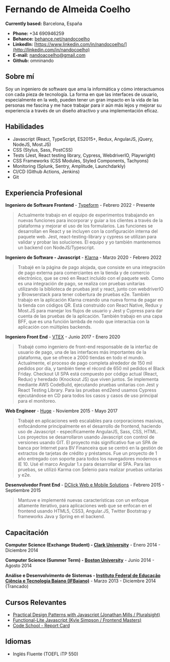 # Fernando de Almeida Coelho

**Currently based:** Barcelona, España

- **Phone:** +34 690946259
- **Behance:** [behance.net/nandocoelho](https://www.behance.net/nandocoelho)
- **LinkedIn:** [https://www.linkedin.com/in/nandocoelho/](http://linkedin.com/in/nandocoelho)
- **E-mail:** nandoacoelho@gmail.com
- **Github:** omninando

## Sobre mí

Soy un ingeniero de software que ama la informática y cómo interactuamos con cada pieza de tecnología. La forma en que las interfaces de usuario, especialmente en la web, pueden tener un gran impacto en la vida de las personas me fascina y me hace trabajar para ir aún más lejos y mejorar su experiencia a través de un diseño atractivo y una implementación eficaz.

## Habilidades

- Javascript (React, TypeScript, ES2015+, Redux, AngularJS, jQuery, NodeJS, Most.JS)
- CSS (Stylus, Sass, PostCSS)
- Tests (Jest, React testing library, Cypress, WebdriverIO, Playwright)
- CSS Frameworks (CSS Modules, Styled Components, Tachyons)
- Monitoring (Splunk, Sentry, Amplitude, Launchdarkly)
- CI/CD (Github Actions, Jenkins)
- Git

## Experiencia Profesional

**Ingeniero de Software Frontend** - [Typeform](https://www.typeform.com/) - Febrero 2022 - Presente

> Actualmente trabajo en el equipo de experimentos trabajando en nuevas funciones para incorporar y guiar a los clientes a través de la plataforma y mejorar el uso de los formularios. Las funciones se desarrollan en React y se incluyen con la configuración interna del paquete web. Jest, react-testing-library y cypress se utilizan para validar y probar las soluciones. El equipo y yo también mantenemos un backend con NodeJS/Typescript.

**Ingeniero de Software - Javascript** - [Klarna](https://www.klarna.com/) - Marzo 2020 - Febrero 2022

> Trabajé en la página de pago alojada, que consiste en una integración de pago externa para comerciantes en la tienda y de comercio electrónico, que se creó en React incluido con el paquete web. Como es una integración de pago, se realiza con pruebas unitarias utilizando la biblioteca de pruebas jest y react, junto con webdriverIO y Browserstack para tener cobertura de pruebas e2e. También trabajo en la aplicación Klarna creando una nueva forma de pagar en la tienda con códigos QR. Está construido con React Native, Redux y Most.JS para manejar los flujos de usuario y Jest y Cypress para dar cuenta de las pruebas de la aplicación. También trabajo en una capa BFF, que es una función lambda de nodo que interactúa con la aplicación con múltiples backends.

**Ingeniero Front End** - [VTEX](http://vtex.com.br) - Junio 2017 - Enero 2020

> Trabajé como ingeniero de front-end responsable de la interfaz de usuario de pago, una de las interfaces más importantes de la plataforma, que se ofrece a 2000 tiendas en todo el mundo. Actualmente, el proceso de pago completa alrededor de 150 mil pedidos por día, y también tiene el récord de 650 mil pedidos el Black Friday. Checkout UI SPA está compuesto por código actual (React, Redux) y heredado (Knockout JS) que viven juntos. Se implementa mediante AWS CodeBuild, ejecutando pruebas unitarias con Jest y React Testing Library. Para las pruebas end2end usamos Cypress ejecutándose en CD para todos los casos y casos de uso principal para el monitoreo.

**Web Engineer** - [Huge](http://hugeinc.com) - Noviembre 2015 - Mayo 2017

> Trabajé en aplicaciones web escalables para corporaciones masivas, enfocándome principalmente en el desarrollo de frontend, haciendo uso de Javascript - específicamente AngularJS, Sass, CSS, HTML. Los proyectos se desarrollaron usando Javascript con control de versiones usando GIT. El proyecto más significativo fue un SPA de banca por Internet para BV Financeira que se centró en la gestión de extractos de tarjetas de crédito y préstamos. Fue un proyecto de 1 año entregado con soporte para todos los navegadores modernos e IE 10. Usé el marco Angular 1.x para desarrollar el SPA. Para las pruebas, se utilizó Karma con Selenio para realizar pruebas unitarias y e2e.

**Desenvolvedor Front End** - [DClick Web e Mobile Solutions](http://dclick.com.br) - Febrero 2015 - Septiembre 2015

> Mantuve e implementé nuevas características con un enfoque altamente iterativo, para aplicaciones web que se enfocan en el frontend usando HTML5, CSS3, Angular.JS, Twitter Bootstrap y frameworks Java y Spring en el backend.

## Capacitación

**Computer Science (Exchange Student) - [Clark University](http://clarku.edu)** - Enero 2014 - Diciembre 2014

**Computer Science (Summer Term) - [Boston University](http://bu.edu)** - Junio 2014 - Agosto 2014

**Análise e Desenvolvimento de Sistemas - [Instituto Federal de Educação Ciência e Tecnologia Baiano (IFBaiano)](http://ifbaiano.edu.br/portal/)** - Marzo 2013 - Diciembre 2014 (Trancado)

## Cursos Relevantes

- [Practical Design Patterns with Javascript (Jonathan Mills / Pluralsight)](https://www.pluralsight.com/courses/javascript-practical-design-patterns)
- [Functional-Lite Javascript (Kyle Simpson / Frontend Masters)](https://frontendmasters.com/courses/functional-js-lite/)
- [Code School - Report Card](https://www.codeschool.com/users/2067099)

## Idiomas

- Inglés Fluente (TOEFL iTP 550)
